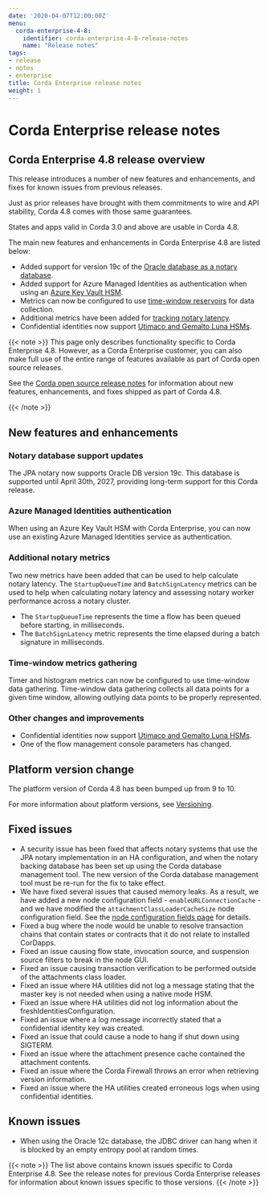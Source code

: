 ```yaml
---
date: '2020-04-07T12:00:00Z'
menu:
  corda-enterprise-4-8:
    identifier: corda-enterprise-4-8-release-notes
    name: "Release notes"
tags:
- release
- notes
- enterprise
title: Corda Enterprise release notes
weight: 1
---
```



# Corda Enterprise release notes

## Corda Enterprise 4.8 release overview

This release introduces a number of new features and enhancements, and fixes for known issues from previous releases.

Just as prior releases have brought with them commitments to wire and API stability, Corda 4.8 comes with those same guarantees.

States and apps valid in Corda 3.0 and above are usable in Corda 4.8.

The main new features and enhancements in Corda Enterprise 4.8 are listed below:

* Added support for version 19c of the [Oracle database as a notary database](platform-support-matrix.md).
* Added support for Azure Managed Identities as authentication when using an [Azure Key Vault HSM](node/operating/cryptoservice-configuration.md#Azure-KeyVault).
* Metrics can now be configured to use [time-window reservoirs](node-metrics.md) for data collection.
* Additional metrics have been added for [tracking notary latency](notary/faq/notary-latency-monitoring.md).
* Confidential identities now support [Utimaco and Gemalto Luna HSMs](platform-support-matrix.md).

{{< note >}}
This page only describes functionality specific to Corda Enterprise 4.8. However, as a Corda Enterprise customer, you can also make full use of the entire range of features available as part of Corda open source releases.

See the [Corda open source release notes](../../corda-os/4.8/release-notes.md) for information about new features, enhancements, and fixes shipped as part of Corda 4.8.

{{< /note >}}

## New features and enhancements

### Notary database support updates

The JPA notary now supports Oracle DB version 19c. This database is supported until April 30th, 2027, providing long-term support for this Corda release.

### Azure Managed Identities authentication

When using an Azure Key Vault HSM with Corda Enterprise, you can now use an existing Azure Managed Identities service as authentication.


### Additional notary metrics

Two new metrics have been added that can be used to help calculate notary latency. The `StartupQueueTime` and `BatchSignLatency` metrics can be used to help when calculating notary latency and assessing notary worker performance across a notary cluster.

* The `StartupQueueTime` represents the time a flow has been queued before starting, in milliseconds.
* The `BatchSignLatency` metric represents the time elapsed during a batch signature in milliseconds.

### Time-window metrics gathering

Timer and histogram metrics can now be configured to use time-window data gathering. Time-window data gathering collects all data points for a given time window, allowing outlying data points to be properly represented.

### Other changes and improvements

* Confidential identities now support [Utimaco and Gemalto Luna HSMs](platform-support-matrix.md).
* One of the flow management console parameters has changed.

## Platform version change

The platform version of Corda 4.8 has been bumped up from 9 to 10.

For more information about platform versions, see [Versioning](cordapps/versioning.md).

## Fixed issues

* A security issue has been fixed that affects notary systems that use the JPA notary implementation in an HA configuration, and when the notary backing database has been set up using the Corda database management tool. The new version of the Corda database management tool must be re-run for the fix to take effect.
* We have fixed several issues that caused memory leaks. As a result, we have added a new node configuration field - `enableURLConnectionCache` - and we have modified the `attachmentClassLoaderCacheSize` node configuration field. See the [node configuration fields page](node/setup/corda-configuration-fields.md#enterpriseconfiguration) for details.
* Fixed a bug where the node would be unable to resolve transaction chains that contain states or contracts that it do not relate to installed CorDapps.
* Fixed an issue causing flow state, invocation source, and suspension source filters to break in the node GUI.
* Fixed an issue causing transaction verification to be performed outside of the attachments class loader.
* Fixed an issue where HA utilities did not log a message stating that the master key is not needed when using a native mode HSM.
* Fixed an issue where HA utilities did not log information about the freshIdentitiesConfiguration.
* Fixed an issue where a log message incorrectly stated that a confidential identity key was created.
* Fixed an issue that could cause a node to hang if shut down using SIGTERM.
* Fixed an issue where the attachment presence cache contained the attachment contents.
* Fixed an issue where the Corda Firewall throws an error when retrieving version information.
* Fixed an issue where the HA utilities created erroneous logs when using confidential identities.

## Known issues

* When using the Oracle 12c database, the JDBC driver can hang when it is blocked by an empty entropy pool at random times.


{{< note >}}
The list above contains known issues specific to Corda Enterprise 4.8. See the release notes for previous Corda Enterprise releases for information about known issues specific to those versions.
{{< /note >}}
